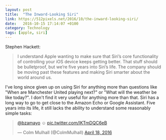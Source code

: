 ```yaml
---
layout: post
title:  "The Inward-Looking Siri"
link: https://512pixels.net/2016/10/the-inward-looking-siri/
date:   2016-10-15 17:14:07 +0100
category: Technology
tags: [apple, siri]
---
```


Stephen Hackett:

>I understand Apple wanting to make sure that Siri’s core functionality of controlling your iOS device keeps getting better. That stuff should be bulletproof, but we’re five years into Siri’s life. The company should be moving past these features and making Siri smarter about the world around us.

I've long since given up on using Siri for anything more than questions like "When are Manchester United playing next?" or "What will the weather be like today?". I don't find it very useful for anything more than that. Siri has a long way to go to get close to the Amazon Echo or Google Assistant. Five years into its life, it still lacks the ability to understand some reasonably simple tasks:

<blockquote class="twitter-tweet" data-conversation="none" data-lang="en"><p lang="und" dir="ltr"><a href="https://twitter.com/bzamayo">@bzamayo</a> ☺️ <a href="https://t.co/lKTmDQC6eB">pic.twitter.com/lKTmDQC6eB</a></p>&mdash; Colm Mulhall (@ColmMulhall) <a href="https://twitter.com/ColmMulhall/status/722168204215382016">April 18, 2016</a></blockquote>
<script async src="//platform.twitter.com/widgets.js" charset="utf-8"></script>